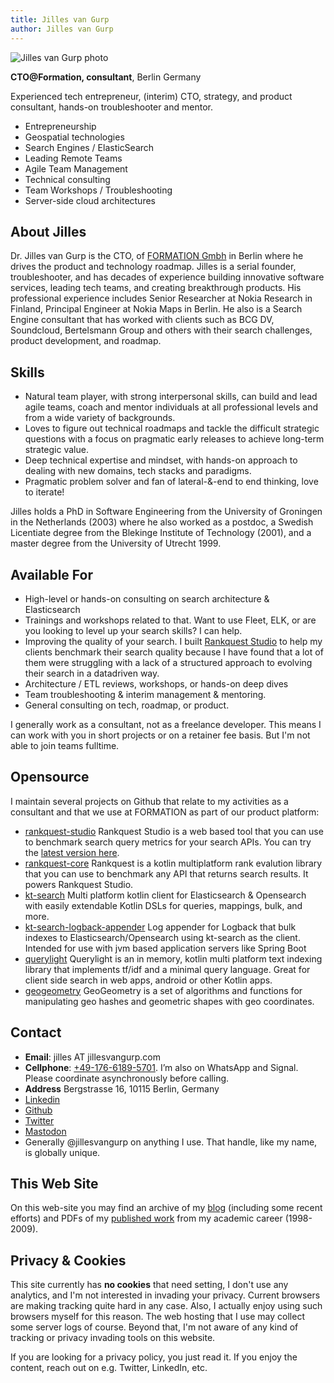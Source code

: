 ```yaml
---
title: Jilles van Gurp
author: Jilles van Gurp
---
```

<img alt="Jilles van Gurp photo" src="https://en.gravatar.com/userimage/227586/42cb1ab09e4b62dd9e71a3cdc65f164f.jpg?size=250" id="selfie"/>

**CTO@Formation, consultant**, Berlin Germany

Experienced tech entrepreneur, (interim) CTO, strategy, and product consultant, hands-on troubleshooter and mentor.

- Entrepreneurship
- Geospatial technologies
- Search Engines / ElasticSearch
- Leading Remote Teams
- Agile Team Management
- Technical consulting
- Team Workshops / Troubleshooting
- Server-side cloud architectures

## About Jilles

Dr. Jilles van Gurp is the CTO, of [FORMATION Gmbh](https://tryformation.com) in Berlin where he drives the product and technology roadmap. Jilles is a serial founder, troubleshooter, and has decades of experience building innovative software services, leading tech teams, and creating breakthrough products. His professional experience includes Senior Researcher at Nokia Research in Finland, Principal Engineer at Nokia Maps in Berlin. He also is a Search Engine consultant that has worked with clients such as BCG DV, Soundcloud, Bertelsmann Group and others with their search challenges, product development, and roadmap.

## Skills

- Natural team player, with strong interpersonal skills, can build and lead agile teams, coach and mentor individuals at all professional levels and from a wide variety of backgrounds.
- Loves to figure out technical roadmaps and tackle the difficult strategic questions with a focus on pragmatic early releases to achieve long-term strategic value.
- Deep technical expertise and mindset, with hands-on approach to dealing with new domains, tech stacks and paradigms.
- Pragmatic problem solver and fan of lateral-&-end to end thinking, love to iterate!

Jilles holds a PhD in Software Engineering from the University of Groningen in the Netherlands (2003) where he also worked as a postdoc, a Swedish Licentiate degree from the Blekinge Institute of Technology (2001), and a master degree from the University of Utrecht 1999.

## Available For

- High-level or hands-on consulting on search architecture & Elasticsearch
- Trainings and workshops related to that. Want to use Fleet, ELK, or are you looking to level up your search skills? I can help.
- Improving the quality of your search. I built [Rankquest Studio](https://rankquest.jillesvangurp.com) to help my clients benchmark their search quality because I have found that a lot of them were struggling with a lack of a structured approach to evolving their search in a datadriven way.
- Architecture / ETL reviews, workshops, or hands-on deep dives
- Team troubleshooting & interim management & mentoring.
- General consulting on tech, roadmap, or product.

I generally work as a consultant, not as a freelance developer. This means I can work with you in short projects or on a retainer fee basis. But I'm not able to join teams fulltime.

## Opensource

I maintain several projects on Github that relate to my activities as a consultant and that we use at FORMATION as part of our product platform:

- [rankquest-studio](https://github.com/jillesvangurp/rankquest-studio) Rankquest Studio is a web based tool that you can use to benchmark search query metrics for your search APIs. You can try the [latest version here](https://rankquest.jillesvangurp.com).
- [rankquest-core](https://github.com/jillesvangurp/rankquest-core) Rankquest is a kotlin multiplatform rank evalution library that you can use to benchmark any API that returns search results. It powers Rankquest Studio.
- [kt-search](https://github.com/jillesvangurp/kt-search) Multi platform kotlin client for Elasticsearch & Opensearch with easily extendable Kotlin DSLs for queries, mappings, bulk, and more.
- [kt-search-logback-appender](https://github.com/jillesvangurp/kt-search-logback-appender) Log appender for Logback that bulk indexes to Elasticsearch/Opensearch using kt-search as the client. Intended for use with jvm based application servers like Spring Boot
- [querylight](https://github.com/jillesvangurp/querylight) Querylight is an in memory, kotlin multi platform text indexing library that implements tf/idf and a minimal query language. Great for client side search in web apps, android or other Kotlin apps.
- [geogeometry](https://github.com/jillesvangurp/geogeometry) GeoGeometry is a set of algorithms and functions for manipulating geo hashes and geometric shapes with geo coordinates.


## Contact

- **Email**: jilles AT jillesvangurp.com
- **Cellphone**: [+49-176-6189-5701](sms://+4917661895701). I’m also on WhatsApp and Signal. Please coordinate asynchronously before calling.
- **Address** Bergstrasse 16, 10115 Berlin, Germany
- [Linkedin](https://linkedin.com/in/jillesvangurp)
- [Github](https://github.com/jillesvangurp)
- [Twitter](https://twitter.com/jillesvangurp)
- <a href="https://mastodon.world/@jillesvangurp" rel="me">Mastodon</a>
- Generally @jillesvangurp on anything I use. That handle, like my name, is globally unique.

## This Web Site

On this web-site you may find an archive of my [blog](https://jillesvangurp.com/blog/index.html) (including some recent efforts) and PDFs of my [published work](https://jillesvangurp.com/publications.html) from my academic career (1998-2009).

## Privacy & Cookies

This site currently has **no cookies** that need setting, I don't use any analytics, and I'm not interested in invading your privacy. Current browsers are making tracking quite hard in any case. Also, I actually enjoy using such browsers myself for this reason. The web hosting that I use may collect some server logs of course. Beyond that, I'm not aware of any kind of tracking or privacy invading tools on this website.

If you are looking for a privacy policy, you just read it. If you enjoy the content, reach out on e.g. Twitter, LinkedIn, etc.
